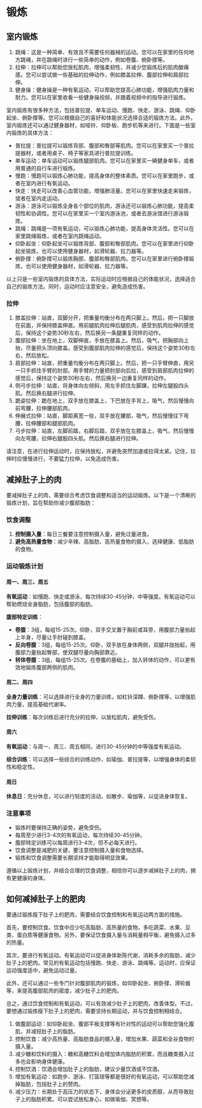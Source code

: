
# 锻炼

## 室内锻炼

1. 跳绳：这是一种简单、有效且不需要任何器械的运动。您可以在家里的任何地方跳绳，并在跳绳时进行一些简单的动作，例如卷腹、俯卧撑等。
2. 拉伸：拉伸可以帮助您放松肌肉，增强柔韧性，并减少您锻炼后的肌肉酸痛感。您可以尝试做一些基础的拉伸动作，例如膝盖拉伸、腹部拉伸和肩部拉伸。
3. 健身操：健身操是一种有氧运动，可以帮助您提高心肺功能，增强肌肉力量和耐力。您可以在家里收看一些健身操视频，并跟着视频中的指导进行锻炼。

室内锻炼有很多种方法，包括普拉提、单车运动、慢跑、快走、游泳、跳绳、仰卧起坐、俯卧撑等。您可以根据自己的喜好和体能状况选择合适的锻炼方法。此外，室内锻炼还可以通过健身器材，如哑铃、仰卧板、跑步机等来进行。下面是一些室内锻炼的具体方法：

- 普拉提：普拉提可以锻炼背部、腹部和臀部等肌肉。您可以在家里买一个普拉提器材，或者用桌子、椅子等家具进行普拉提训练。
- 单车运动：单车运动可以锻炼腿部肌肉。您可以在家里买一辆健身单车，或者用普通的自行车进行锻炼。
- 慢跑：慢跑可以锻炼心肺功能，提高身体的整体素质。您可以在家里跑步，或者在室内进行有氧运动。
- 快走：快走可以改善心血管功能，增强肺活量。您可以在家里快速走来锻炼，或者在室内走运动。
- 游泳：游泳可以锻炼全身各个部位的肌肉，游泳还可以锻炼心肺功能，提高柔韧性和协调性。您可以在家里买一个室内游泳池，或者去游泳馆进行游泳锻炼。
- 跳绳：跳绳是一项有氧运动，可以锻炼心肺功能，提高身体灵活性。您可以在家里跳绳锻炼，或者在室内跳绳运动。
- 仰卧起坐：仰卧起坐可以锻炼背部、腹部和臀部肌肉。您可以在家里进行仰卧起坐锻炼，也可以使用健身器材，如滑轮器、拉力器等。
- 俯卧撑：俯卧撑可以锻炼胸部、腹部和臀部肌肉。您可以在家里进行俯卧撑锻炼，也可以使用健身器材，如滑轮器、拉力器等。

以上只是一些室内锻炼的具体方法，实际运动时应根据自己的体能状况，选择适合自己的锻炼方法。同时，运动时应注意安全，避免造成伤害。

### 拉伸

1. 膝盖拉伸：站直，双脚分开，把重量均衡分布在两只脚上。然后，把一只脚放在前面，并保持膝盖伸直。用前腿肌肉拉伸后腿肌肉，感受到肌肉拉伸的感觉后，保持这个姿势30秒左右，然后换另一条腿重复同样的动作。
2. 腹部拉伸：坐在地上，双脚伸直，手放在膝盖上。然后，吸气，把胸部向上抬，尽量把头顶向膝盖。感受到腹部肌肉拉伸的感觉后，保持这个姿势30秒左右，然后放松。
3. 肩部拉伸：站直，把重量均衡分布在两只脚上。然后，把一只手臂伸直，用另一只手抓住手臂的肘部。用手臂的力量把肘部向后拉，感受到肩部肌肉拉伸的感觉后，保持这个姿势30秒左右，然后换另一边重复同样的动作。
4. 侧弓步拉伸：站直，将身体向左倾斜，用左手抓住左脚踝，拉伸左腿股四头肌。然后换右腿进行拉伸。
5. 跪姿拉伸：跪在地上，双手放在膝盖上，下巴放在手背上，吸气，然后慢慢向前弯腰，拉伸腰部肌肉。
6. 伸展式拉伸：站直，脚距离宽一些，双手放在腰部，吸气，然后慢慢往下弯腰，拉伸腰部和腿部肌肉。
7. 弓步拉伸：站直，左脚前踏，右脚后踏，双手放在左膝盖上，吸气，然后慢慢向左弯腰，拉伸右腿股四头肌。然后换右腿进行拉伸。

请注意，在进行拉伸运动时，应保持放松，并避免突然加速或拉得太紧。记住，拉伸时应慢慢进行，不要猛力拉伸，以免造成伤害。

## 减掉肚子上的肉

要减掉肚子上的肉，需要综合考虑饮食调整和适当的运动锻炼。以下是一个清晰的锻炼计划，旨在帮助你减少腹部脂肪：

### 饮食调整

1. **控制摄入量**：每日三餐要注意控制摄入量，避免过量进食。
2. **避免高热量食物**：减少辛辣、高脂肪、高热量食物的摄入，选择健康、低脂肪的食物。

### 运动锻炼计划

#### 周一、周三、周五

**有氧运动**：如慢跑、快走或游泳，每次持续30-45分钟，中等强度。有氧运动可以帮助燃烧全身脂肪，包括腹部的脂肪。

**腹部特定训练**：

- **卷腹**：3组，每组15-25次。仰卧，双手交叉置于胸前或耳旁，用腹部力量抬起上半身，尽量让手肘碰到膝盖。
- **反向卷腹**：3组，每组15-25次。仰卧，双手放在身体两侧，双腿并拢抬起，用腹部力量抬起臀部，使双腿尽量向胸部靠近。
- **转体卷腹**：3组，每组15-25次。在卷腹的基础上，加入转体的动作，可以更有效地锻炼腹部两侧的肌肉。

#### 周二、周四

**全身力量训练**：可以选择进行全身的力量训练，如杠铃深蹲、俯卧撑等，以增强肌肉力量，提高基础代谢率。

**拉伸训练**：每次训练后进行充分的拉伸，以放松肌肉，避免受伤。

#### 周六

**有氧运动**：与周一、周三、周五相同，进行30-45分钟的中等强度有氧运动。

**综合训练**：可以选择一些综合的训练动作，如瑜伽、普拉提等，以增强身体的柔韧性和稳定性。

#### 周日

**休息日**：充分休息，可以进行轻度的活动，如散步、瑜伽等，以促进身体恢复。

### 注意事项

- 锻炼时要保持正确的姿势，避免受伤。
- 每周至少进行3-4次的有氧运动，每次持续30-45分钟。
- 腹部特定训练可以每周进行3-4次，但不必每天进行。
- 饮食调整是减肥的关键，要注意控制摄入量和食物选择。
- 锻炼和饮食调整需要长期坚持才能取得明显效果。

遵循以上锻炼计划，并结合合理的饮食调整，相信你可以逐步减掉肚子上的肉，拥有更健康的身体。

## 如何减掉肚子上的肥肉

要通过锻炼瘦下肚子上的肥肉，需要结合饮食控制和有氧运动两方面的措施。

首先，要控制饮食。饮食中应少吃高脂肪、高热量的食物，多吃蔬菜、水果、豆类、蛋白质等健康食物。另外，要保证饮食摄入量与消耗量相平衡，避免摄入过多的热量。

其次，要进行有氧运动。有氧运动可以促进身体新陈代谢，消耗多余的脂肪，减少肚子上的肥肉。常见的有氧运动包括慢跑、快走、游泳、跳绳等。运动时，应保证运动强度适中，避免运动过量。

此外，还可以通过一些专门针对腹部肌肉的锻炼，如仰卧起坐、俯卧撑、滑轮器等，来提高腹部肌肉的密度，减少肚子上的肥肉。

总之，通过饮食控制和有氧运动，可以有效减少肚子上的肥肉，改善体型。不过，要想通过锻炼瘦下肚子上的肥肉，需要坚持长期运动，并与饮食控制相结合。

1. 做腹部运动：如仰卧起坐、腹部平板支撑等有针对性的运动可以帮助您强化腹肌，并减轻肚子上的脂肪。
2. 控制饮食：减少高热量、高脂肪食品的摄入量，增加水果、蔬菜和全谷食物的摄入量。
3. 减少糖和饮料的摄入：糖和高糖饮料会增加体内脂肪的积累，而且糖类摄入过多也会影响身体健康。
4. 控制饮酒：饮酒会增加肚子上的脂肪，建议少量饮酒或不饮酒。
5. 增加有氧运动：如跑步、游泳、打篮球等都是很好的有氧运动，可以帮助您减掉脂肪，包括肚子上的赘肉。
6. 减少压力：长期处于高压力的状态下，身体会分泌更多的皮质醇，从而导致肚子上的脂肪积累。可以尝试放松身心，如做瑜伽、冥想等。

